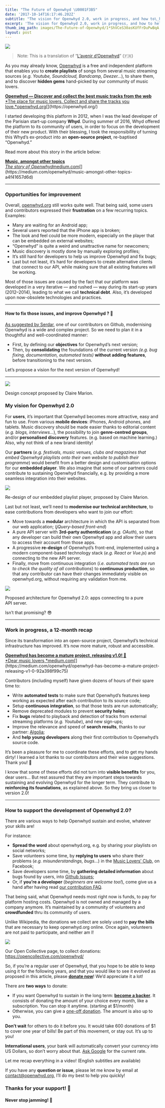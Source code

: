 ```yaml
---
title: "The Future of Openwhyd \U0001F3B5"
date: '2017-10-14T16:17:46.202Z'
subtitle: "The vision for Openwhyd 2.0, work in progress, and how to\_help."
excerpt: 'The vision for Openwhyd 2.0, work in progress, and how to help.'
thumb_img_path: images/The-Future-of-Openwhyd/1*ShVCeS30asKUfFrDuPwBqA.jpeg
layout: post
---
```

![](/images/The-Future-of-Openwhyd/1*ShVCeS30asKUfFrDuPwBqA.jpeg)

> Note: This is a translation of “[L’avenir d’Openwhyd](https://medium.com/openwhyd/lavenir-d-openwhyd-818b0f34196c)” (🇫🇷)

As you may already know, [Openwhyd](https://openwhyd.org) is a free and independent platform that enables you to **create playlists** of songs from several music streaming sources (*e.g. Youtube, Soundcloud, Bandcamp, Deezer…*), to share them, and to discover **hidden gems** hand-picked by our community of music lovers.

[**Openwhyd — Discover and collect the best music tracks from the web**  
*The place for music lovers. Collect and share the tracks you love.*openwhyd.org](https://openwhyd.org/ "https://openwhyd.org/")[](https://openwhyd.org/)

I started developing this platform in 2012, when I was the lead developer of the Parisian start-up company **Whyd**. During summer of 2016, Whyd offered the platform to its community of users, in order to focus on the development of their new product. With their blessing, I took the responsibility of turning this Whyd’s ex-product into an **open-source project**, re-baptised “Openwhyd.”

Read more about this story in the article below:

[**Music, amongst other topics**  
*The story of Openwhyd*medium.com](https://medium.com/openwhyd/music-amongst-other-topics-a4f41657d6d "https://medium.com/openwhyd/music-amongst-other-topics-a4f41657d6d")[](https://medium.com/openwhyd/music-amongst-other-topics-a4f41657d6d)

* * *

### Opportunities for improvement

Overall, [openwhyd.org](https://openwhyd.org) still works quite well. That being said, some users and contributors expressed their **frustration** on a few recurring topics. Examples:

*   Many are waiting for an Android app;
*   Several users reported that the iPhone app is broken;
*   The look and feel could be more modern, especially on the player that can be embedded on external websites;
*   “Openwhyd” is quite a weird and unattractive name for newcomers;
*   Music discovery is mostly done by manually exploring profiles;
*   It’s still hard for developers to help us improve Openwhyd and fix bugs;
*   Last but not least, it’s hard for developers to create alternative clients that connect to our API, while making sure that all existing features will be working.

Most of those issues are caused by the fact that our platform was developed in a very iterative — and rushed — way during its start-up years (2012–2014), leading to what we call **technical debt**. Also, it’s developed upon now-obsolete technologies and practices.

* * *

#### How to fix those issues, and improve Openwhyd ? 🤔

[As suggested by Serdar](https://github.com/openwhyd/openwhyd/issues/101), one of our contributors on Github, modernising Openwhyd is a wide and complex project. So we need to plan it in a thoughtful and well-coordinated manner:

*   First, by defining our **objectives** for Openwhyd’s next version;
*   Then, by **consolidating** the foundations of the current version *(e.g. bug fixing, documentation, automated tests)* **without adding features**, before transitioning to the next version.

Let’s propose a vision for the next version of Openwhyd!

* * *

![](/images/The-Future-of-Openwhyd/1*DJ_wHetrMNVts3mGNflWsA.png)

<figcaption>Design concept proposed by Claire&nbsp;Marion.</figcaption>

### My vision for Openwhyd 2.0

For **users**, it’s important that Openwhyd becomes more attractive, easy and fun to use. From various **mobile devices**: iPhones, Android phones, and tablets. Music discovery should be made easier thanks to editorial content (*e.g. blogs, interviews…*), the possibility to join **genre-centred groups**, and/or **personalised discovery** features. (e.g. based on machine learning.) Also, why not think of a new brand identity!

Our **partners** (*e.g. festivals, music venues, clubs and magazines that embed Openwhyd playlists onto their own website to publish their programme*) would benefit from a better design and customisation options for our **embedded player**. We also imagine that some of our partners could contribute to sustaining Openwhyd financially, e.g. by providing a more seamless integration into their websites.

![](/images/The-Future-of-Openwhyd/1*kQVsTXVyfNR2m4dJj8VdfQ.png)

<figcaption>Re-design of our embedded playlist player, proposed by Claire&nbsp;Marion.</figcaption>

Last but not least, we’ll need to **modernise our technical architecture**, to ease contributions from developers who want to join our effort:

*   Move towards a **modular** architecture in which the API is separated from our web application; (*jQuery-based front-end*)
*   A pure API server with **3rd-party authentication** (*e.g. OAuth*), so that any developer can build their own Openwhyd app and allow their users to access their account from those apps.
*   A progressive **re-design** of Openwhyd’s front-end, implemented using a modern component-based technology stack (*e.g. React or Vue.js*) and connecting to the new API server.
*   Finally, move from continuous integration (*i.e. automated tests are run to check the quality of all contributions*) to **continuous production**, so that any contributor can have their changes immediately visible on openwhyd.org, without requiring any validation from me.

![](/images/The-Future-of-Openwhyd/1*OsQBgFYFwf5HVUzJwASJTQ.png)

<figcaption>Proposed architecture for Openwhyd 2.0: apps connecting to a pure API&nbsp;server.</figcaption>

Isn’t that promising? 😎

* * *

### Work in progress, a 12-month recap

Since its transformation into an open-source project, Openwhyd’s technical infrastructure has improved. It’s now more mature, robust and accessible.

[**Openwhyd has become a mature project, releasing v1.0! 🎉**  
*Dear music lovers,*medium.com](https://medium.com/openwhyd/openwhyd-has-become-a-mature-project-releasing-v1-0-92a398f99c75 "https://medium.com/openwhyd/openwhyd-has-become-a-mature-project-releasing-v1-0-92a398f99c75")[](https://medium.com/openwhyd/openwhyd-has-become-a-mature-project-releasing-v1-0-92a398f99c75)

Contributors (including myself) have given dozens of hours of their spare time to:

*   Write **automated tests** to make sure that Openwhyd’s features keep working as expected after each contribution to its source code;
*   Setup **continuous integration**, so that those tests are run automatically;
*   Remove deprecated modules to prevent **security holes**;
*   Fix **bugs** related to playback and detection of tracks from external streaming platforms (*e.g. Youtube*), and new sign-ups;
*   Improve the relevance and speed of **search results**, thanks to our partner: [Algolia](https://www.algolia.com/);
*   And **help young developers** along their first contribution to Openwhyd’s source code.

It’s been a pleasure for me to coordinate these efforts, and to get my hands dirty! I learned a lot thanks to our contributors and their wise suggestions. Thank you! 🙌

I know that some of these efforts did not turn into **visible benefits** for you, dear users… But rest assured that they are important steps towards sustaining and evolving Openwhyd for the longer term. They contribute to **reinforcing its foundations**, as explained above. So they bring us closer to version 2.0!

* * *

### How to support the development of Openwhyd 2.0?

There are various ways to help Openwhyd sustain and evolve, whatever your skills are!

For instance:

*   **Spread the word** about openwhyd.org, e.g. by sharing your playlists on social networks;
*   Save volunteers some time, by **replying to users** who share their problems (*e.g. misunderstandings, bugs…*) in the [Music Lovers’ Club](https://www.facebook.com/groups/openwhyd/), on Facebook;
*   Save developers some time, by **gathering detailed information** about bugs found by users, into [Github Issues](https://github.com/openwhyd/openwhyd/issues);
*   Or, if **you’re a developer** (*beginners are welcome too!*), come give us a hand after having read [our contribution FAQ](https://github.com/openwhyd/openwhyd/blob/master/docs/FAQ.md#id-love-to-contribute-to-openwhyd-how-can-i-help).

That being said, what Openwhyd needs most right now is funds, to pay for platform hosting costs. Openwhyd is not owned and managed by a company anymore. It’s maintained by a community of volunteers and **crowdfunded** thru its community of users.

Unlike Wikipedia, the donations we collect are solely used to **pay the bills** that are necessary to keep openwhyd.org online. Once again, volunteers are not paid to participate, and neither am I!

![](/images/The-Future-of-Openwhyd/1*X4WvbcfIaCivgU9FhmCUqg.jpeg)

<figcaption>Our Open Collective page, to collect donations: <a href="https://opencollective.com/openwhyd/" data-href="https://opencollective.com/openwhyd/" class="markup--anchor markup--figure-anchor" rel="nofollow noopener noopener noopener noopener" target="_blank">https://opencollective.com/openwhyd/</a></figcaption>

So, if you’re a regular user of Openwhyd, that you hope to be able to keep using it for the following years, and that you would like to see it evolved as proposed in this article, please [**donate now**](https://opencollective.com/openwhyd/order/313)! We’d appreciate it a lot!

There are **two ways** to donate:

*   If you want Openwhyd to sustain in the long term: [**become a backer**](https://opencollective.com/openwhyd/order/313). It consists of donating the amount of your choice every month, like a subscription. You can stop it anytime. (starting at $1/month)
*   Otherwise, you can give a [one-off donation](https://opencollective.com/openwhyd/donate). The amount is also up to you.

**Don’t wait** for others to do it before you. It would take 600 donations of $1 to cover one year of bills! Be part of this movement, or stay out. It’s up to you!

**International users**, your bank will automatically convert your currency into US Dollars, so don’t worry about that. [Ask Google](https://www.google.fr/search?q=1+usd+to+eur) for the current rate.

<figcaption>Let me recap everything in a video! (English subtitles are available)</figcaption>

If you have any **question or issue**, please let me know by email at contact@openwhyd.org, I’ll do my best to help you quickly!

### Thanks for your support! 💪

#### Never stop jamming! 🎵
